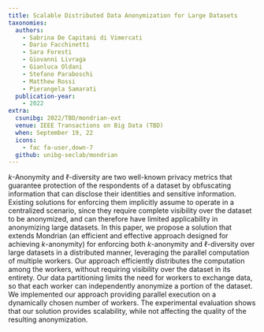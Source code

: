 ```yaml
---
title: Scalable Distributed Data Anonymization for Large Datasets
taxonomies:
  authors:
    - Sabrina De Capitani di Vimercati
    - Dario Facchinetti
    - Sara Foresti
    - Giovanni Livraga
    - Gianluca Oldani
    - Stefano Paraboschi
    - Matthew Rossi
    - Pierangela Samarati
  publication-year:
    - 2022
extra:
  csunibg: 2022/TBD/mondrian-ext
  venue: IEEE Transactions on Big Data (TBD)
  when: September 19, 22
  icons:
    - fac fa-user,down-7
  github: unibg-seclab/mondrian
---
```


*k*-Anonymity and ℓ-diversity are two well-known privacy metrics that guarantee protection of the respondents of a dataset
by obfuscating information that can disclose their identities and sensitive information. Existing solutions for enforcing them implicitly
assume to operate in a centralized scenario, since they require complete visibility over the dataset to be anonymized, and can therefore
have limited applicability in anonymizing large datasets. In this paper, we propose a solution that extends Mondrian (an efficient and
effective approach designed for achieving *k*-anonymity) for enforcing both *k*-anonymity and ℓ-diversity over large datasets in a
distributed manner, leveraging the parallel computation of multiple workers. Our approach efficiently distributes the computation among
the workers, without requiring visibility over the dataset in its entirety. Our data partitioning limits the need for workers to exchange
data, so that each worker can independently anonymize a portion of the dataset. We implemented our approach providing parallel
execution on a dynamically chosen number of workers. The experimental evaluation shows that our solution provides scalability, while
not affecting the quality of the resulting anonymization.
